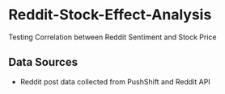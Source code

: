 # Reddit-Stock-Effect-Analysis
Testing Correlation between Reddit Sentiment and Stock Price

## Data Sources
* Reddit post data collected from PushShift and Reddit API
